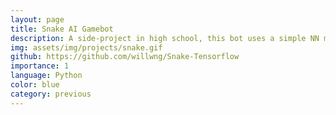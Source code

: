 ```yaml
---
layout: page
title: Snake AI Gamebot
description: A side-project in high school, this bot uses a simple NN model with real player data.  
img: assets/img/projects/snake.gif
github: https://github.com/willwng/Snake-Tensorflow
importance: 1
language: Python
color: blue
category: previous
---
```


